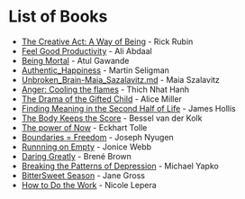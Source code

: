 # List of Books

- [The Creative Act: A Way of Being](./The_Creative_Act-Rick-Rubin.md) - Rick Rubin
- [Feel Good Productivity](./Feel_Good_Productivity-Ali_Abdaal.md) - Ali Abdaal
- [Being Mortal](./Being_Mortal-Atul_Gawande.md) - Atul Gawande
- [Authentic_Happiness](./Authentic_Happiness-Martin_Seligman.md) - Martin Seligman
- [Unbroken_Brain-Maia_Sazalavitz.md](./Unbroken_Brain-Maia_Sazalavitz.md) - Maia Szalavitz
- [Anger: Cooling the flames](./Anger_cooling_the_flames-Thich_Nhat_Hanh.md) - Thich Nhat Hanh
- [The Drama of the Gifted Child](./The_Drama_of_the_Gifted_Child-Alice_Miller.md) - Alice Miller
- [Finding Meaning in the Second Half of Life](./Finding_Meaning_in_the_Second_Half_of_Life-James_Hollis.md) - James Hollis
- [The Body Keeps the Score](./The_Body_Keeps_the_Score-Bessel_van_der_Kolk.md) - Bessel van der Kolk
- [The power of Now](./The_Power_of_Now-Eckhart_Tolle.md) - Eckhart Tolle
- [Boundaries = Freedom](./Boundaries_Freedom-Joseph_Nyugen.md) - Joseph Nyugen
- [Runnning on Empty](./Running_on_empty-Jonice_Webb.md) - Jonice Webb
- [Daring Greatly](./Daring_Greatly-Brene_Brown.md) - Brené Brown
- [Breaking the Patterns of Depression](./Breaking_the_Patterns_of_Depression-Michael_Yapko.md) - Michael Yapko
- [BitterSweet Season](./BitterSweet_Season-Jane_Gross.md) - Jane Gross
- [How to Do the Work](./How_to_do_the_Work-Nicole_Lepera.md) - Nicole Lepera
